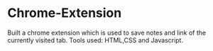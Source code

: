 # Chrome-Extension
Built a chrome extension which is used to save notes and link of the currently visited tab. 
Tools used: HTML,CSS and Javascript.
